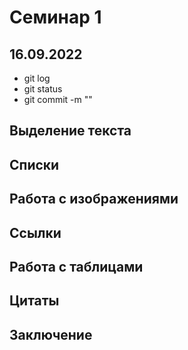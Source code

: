 # Семинар 1
## 16.09.2022
* git log
* git status
* git commit -m ""
## Выделение текста

## Списки

## Работа с изображениями

## Ссылки

## Работа с таблицами

## Цитаты

## Заключение
